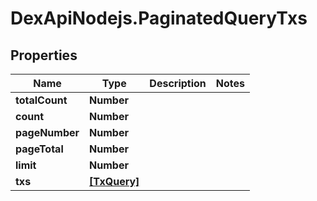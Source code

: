 # DexApiNodejs.PaginatedQueryTxs

## Properties

Name | Type | Description | Notes
------------ | ------------- | ------------- | -------------
**totalCount** | **Number** |  | 
**count** | **Number** |  | 
**pageNumber** | **Number** |  | 
**pageTotal** | **Number** |  | 
**limit** | **Number** |  | 
**txs** | [**[TxQuery]**](TxQuery.md) |  | 


